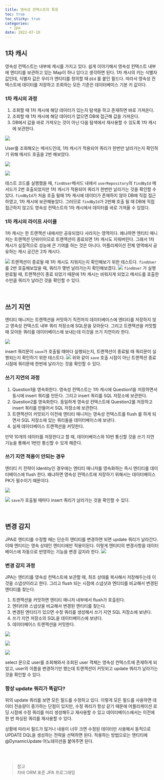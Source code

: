 ```yaml
---
title: 영속성 컨텍스트의 특징
toc: true
toc_sticky: true
categories:
  - jpa
date: 2022-07-10
---
```


## 1차 캐시
영속성 컨텍스트는 내부에 캐시를 가지고 있다.
쉽게 이야기해서 영속성 컨텍스트 내부에 엔티티를 보관하고 있는 Map이 하나 있다고 생각하면 된다.
1차 캐시의 키는 식별자 값인데, 식별자 값은 우리가 엔티티를 정의할 때 `@Id` 를 붙인 필드다.
따라서 영속성 컨텍스트에 데이터를 저장하고 조회하는 모든 기준은 데이터베이스 기본 키 값이다.


### 1차 캐시의 과정
1. 조회할 때 1차 캐시에 해당 데이터가 있는지 탐색을 하고 존재하면 바로 가져온다.
2. 조회할 때 1차 캐시에 해당 데이터가 없으면 DB에 접근해 값을 가져온다.
3. DB에서 값을 바로 가져오는 것이 아닌 다음 탐색에서 재사용할 수 있도록 1차 캐시에 보관한다.

![](https://velog.velcdn.com/images/hdg3052/post/d2e460a2-e66f-4894-8c5a-5cc53afd3cde/image.png)

User를 조회해오는 메서드인데, 1차 캐시가 적용되어 쿼리가 한번만 날라가는지 확인하기 위해 메서드 호출을 2번 해보았다.

![](https://velog.velcdn.com/images/hdg3052/post/562d5322-f932-47ea-9ad4-b51031ffd72e/image.png)

![](https://velog.velcdn.com/images/hdg3052/post/6f76a9c8-a4cd-4761-84ba-67e3df36cdc7/image.png)

테스트 코드를 실행했을 때, `findUser`메서드 내에서 `userRepository`의 `findById` 메서드가 2번 호출되었지만 1차 캐시가 적용되어 쿼리가 한번만 날라가는 것을 확인할 수 있다.
`findById`가 처음 호출 될때 1차 캐시에 데이터가 존재하지 않아 DB에 직접 접근하였고, 1차 캐시에 보관해놓았다. 그러므로 `findById`가 2번째 호출 될 때 DB에 직접 접근하지 않고도 영속성 컨텍스트의 1차 캐시에서 데이터를 바로 가져올 수 있었다.


### 1차 캐시의 라이프 사이클
1차 캐시는 한 트랜잭션 내에서만 공유되었다 사라지는 영역이다. 왜냐하면 엔티티 매니저는 트랜잭션 단위이이므로 트랜잭션이 종료되면 1차 캐시도 지워버린다.
그래서 1차 캐시가 실질적으로 성능에 큰 기여를 하는 것은 아니다.
어플리케이션 전체 영역에서 공유하는 캐시 공간은 2차 캐시다.


![](https://velog.velcdn.com/images/hdg3052/post/b9c86c77-12e3-46cc-8c4f-2609802d3c0c/image.png)
트랜잭션이 종료될 때 1차 캐시도 지워지는지 확인해보기 위한 테스트다.
`findUser` 를 2번 호출해보았을 때, 쿼리가 몇번 날라가는지 확인해보겠다.
![](https://velog.velcdn.com/images/hdg3052/post/d65954ac-7d0b-4393-b5c7-ab5f35dd5596/image.png)
`findUser` 가 실행 완료될 때, 트랜잭션이 종료 되었기 때문에 1차 캐시는 비워지게 되었고 메서드를 호출한 수만큼 쿼리가 날라간 것을 확인할 수 있다.

<br/>

## 쓰기 지연
엔티티 매니저는 트랜잭션을 커밋하기 직전까지 데이터베이스에 엔티티를 저장하지 않고 영속성 컨텍스트 내부 쿼리 저장소에 SQL문을 모아둔다. 그리고 트랜잭션을 커밋할 때 모아둔 쿼리를 데이터베이스에 보내는데 이것을 쓰기 지연이라 한다.

![](https://velog.velcdn.com/images/hdg3052/post/d43a785a-bc11-4a31-a08b-5dfe8195b5fb/image.png)


insert 쿼리문이 `save`가 호출될 때마다 실행되는지, 트랜잭션이 종료될 때 쿼리문이 실행되는지 확인하기 위한 테스트다.
![](https://velog.velcdn.com/images/hdg3052/post/30beb84b-b8ee-4919-b0c0-6f68e57f0f83/image.png)
위와 같이 `save` 호출 시점이 아닌 트랜잭션 종료 시점에 쿼리문에 한번에 날라가는 것을 확인할 수 있다.

### 쓰기 지연의 과정
1. Question1을 영속화한다. 영속성 컨텍스트는 1차 캐시에 Question1을 저장하면서 동시에 insert 쿼리를 만든다. 그리고 insert 쿼리를 SQL 저장소에 보관한다.
2. Question2를 영속화한다. 동일하게 영속성 컨텍스트에 Question2를 저장하고 insert 쿼리를 만들어서 SQL 저장소에 보관한다.
3. 트랜잭션이 커밋되기 이전에 엔티티 매니저는 영속성 컨텍스트를 flush 를 하게 되면서 SQL 저장소에 있는 쿼리들을 데이터베이스에 보낸다.
4. 실제 데이터베이스 트랜잭션을 커밋한다.


만약 10개의 데이터를 저장한다고 할 때, 데이터베이스와 10번 통신할 것을 쓰기 지연 기능을 통해서 1번만 통신할 수 있게 해준다.

### 쓰기 지연 적용이 안되는 경우
엔티티 키 전략이 Identity인 경우에는 엔티티 매니저를 영속화하는 즉시 엔티티를 데이터베이스에 flush 한다. 왜냐하면 영속성 컨텍스트에 저장하기 위해서는 데이터베이스 PK가 필수이기 때문이다.

![](https://velog.velcdn.com/images/hdg3052/post/6318004e-edab-416e-9c3d-82e5752ba820/image.png)


![](https://velog.velcdn.com/images/hdg3052/post/2bd3561a-5ede-459c-8f99-a1d25635efd5/image.png)
`save`가 호출될 때마다 insert 쿼리가 날라가는 것을 확인할 수 있다.

<br/>

## 변경 감지
JPA로 엔티티를 수정할 때는 단순히 엔티티를 변경하면 되면 update 쿼리가 날라간다. 이때 엔티티는 영속 상태인 엔티티에만 적용이된다. 이렇게 엔티티의 변경사항을 데이터베이스에 자동으로 반영하는 기능을 변경 감지라 한다.
![](https://velog.velcdn.com/images/hdg3052/post/6bc18786-3eed-4040-95f5-187e55097fad/image.png)


### 변경 감지 과정
JPA는 엔티티를 영속성 컨텍스트에 보관할 때, 최초 상태를 복사해서 저장해두는데 이것을 스냅샷이라고 한다. 그리고 flush 되는 시점에 스냅샷과 엔티티를 비교해서 변경된 엔티티를 찾는다.

1. 트랜잭션을 커밋하면 엔티티 매니저 내부에서 flush가 호출된다.
2. 엔티티와 스냅샷을 비교해서 변경된 엔티티를 찾는다.
3. 변경된 엔티티가 있으면 수정 쿼리를 생성해서 쓰기 지연 SQL 저장소에 보낸다.
4. 쓰기 지연 저장소의 SQL을 데이터베이스에 보낸다.
5. 데이터베이스 트랜잭션을 커밋한다.

![](https://velog.velcdn.com/images/hdg3052/post/fb50a3ea-e038-44b4-81d2-8adfd3456bd4/image.png)

![](https://velog.velcdn.com/images/hdg3052/post/abeaed8d-4b38-4c70-b6fd-0c95dc24af9d/image.png)

![](https://velog.velcdn.com/images/hdg3052/post/41e28a5f-4389-46b1-a137-53b6cb64612e/image.png)

select 문으로 user를 조회해와서 조회된 user 객체는 영속성 컨텍스트에 존재하게 되었고, user의 이름을 변경하기만 했는데 트랜잭션이 커밋되고 update 쿼리가 날라가는 것을 확인할 수 있다.   

### 항상 update 쿼리가 똑같다?
위의 update 쿼리를 보면 모든 필드를 수정하고 있다. 
이렇게 모든 필드를 사용하면 데이터 전송량이 증가하는 단점이 있지만, 수정 쿼리가 항상 같기 때문에 어플리케이션 로딩 시점에 수정 쿼리를 미리 생성해두고 재사용할 수 있고 데이터베이스에서는 이전에 한 번 파싱된 쿼리를 재사용할 수 있다.

상황에 따라서 필드가 많거나 내용이 너무 크면 수정된 데이터만 사용해서 동적으로 UPDATE DQL을 생성하는 전략을 선택하면 된다.
적용하는 방법으로는 엔티티에 @DynamicUpdate 어노테이션을 붙여주면 된다.

<br/>
<br/>

> 참고 <br/>
자바 ORM 표준 JPA 프로그래밍